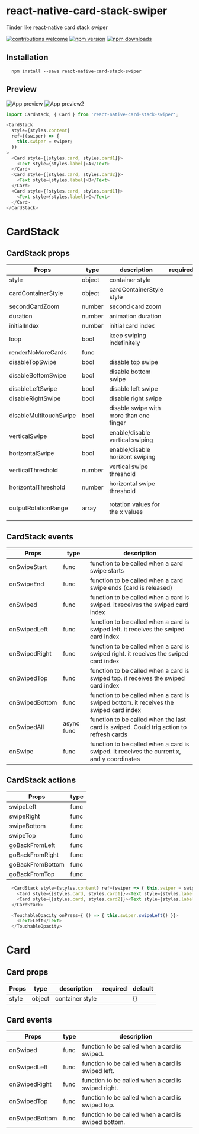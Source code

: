 # react-native-card-stack-swiper

Tinder like react-native card stack swiper

[![contributions welcome](https://img.shields.io/badge/contributions-welcome-brightgreen.svg?style=flat)](https://github.com/lhandel/react-native-card-stack-swiper/issues)
[![npm version](https://badge.fury.io/js/react-native-card-stack-swiper.svg)](https://badge.fury.io/js/react-native-card-stack-swiper)
[![npm downloads](https://img.shields.io/npm/dt/react-native-card-stack-swiper.svg)](https://badge.fury.io/js/react-native-card-stack-swiper)

## Installation

```
  npm install --save react-native-card-stack-swiper
```

## Preview

![App preview](/animation.gif)
![App preview2](/animation2.gif)

```javascript
import CardStack, { Card } from 'react-native-card-stack-swiper';
```

```javascript
<CardStack
  style={styles.content}
  ref={(swiper) => {
    this.swiper = swiper;
  }}
>
  <Card style={[styles.card, styles.card1]}>
    <Text style={styles.label}>A</Text>
  </Card>
  <Card style={[styles.card, styles.card2]}>
    <Text style={styles.label}>B</Text>
  </Card>
  <Card style={[styles.card, styles.card1]}>
    <Text style={styles.label}>C</Text>
  </Card>
</CardStack>
```

# CardStack

## CardStack props

| Props                  | type   | description                             | required | default                     |
| ---------------------- | ------ | --------------------------------------- | -------- | --------------------------- |
| style                  | object | container style                         |          | {}                          |
| cardContainerStyle     | object | cardContainerStyle style                |          | {}                          |
| secondCardZoom         | number | second card zoom                        |          | 0.95                        |
| duration               | number | animation duration                      |          | 300                         |
| initialIndex           | number | initial card index                      |          | 0                           |
| loop                   | bool   | keep swiping indefinitely               |          | false                       |
| renderNoMoreCards      | func   |                                         |          | false                       |
| disableTopSwipe        | bool   | disable top swipe                       |          | false                       |
| disableBottomSwipe     | bool   | disable bottom swipe                    |          | false                       |
| disableLeftSwipe       | bool   | disable left swipe                      |          | false                       |
| disableRightSwipe      | bool   | disable right swipe                     |          | false                       |
| disableMultitouchSwipe | bool   | disable swipe with more than one finger |          | false                       |
| verticalSwipe          | bool   | enable/disable vertical swiping         |          | true                        |
| horizontalSwipe        | bool   | enable/disable horizont swiping         |          | true                        |
| verticalThreshold      | number | vertical swipe threshold                |          | height/4                    |
| horizontalThreshold    | number | horizontal swipe threshold              |          | width/2                     |
| outputRotationRange    | array  | rotation values for the x values        |          | ['-15deg', '0deg', '15deg'] |

## CardStack events

| Props          | type       | description                                                                               |
| -------------- | ---------- | ----------------------------------------------------------------------------------------- |
| onSwipeStart   | func       | function to be called when a card swipe starts                                            |
| onSwipeEnd     | func       | function to be called when a card swipe ends (card is released)                           |
| onSwiped       | func       | function to be called when a card is swiped. it receives the swiped card index            |
| onSwipedLeft   | func       | function to be called when a card is swiped left. it receives the swiped card index       |
| onSwipedRight  | func       | function to be called when a card is swiped right. it receives the swiped card index      |
| onSwipedTop    | func       | function to be called when a card is swiped top. it receives the swiped card index        |
| onSwipedBottom | func       | function to be called when a card is swiped bottom. it receives the swiped card index     |
| onSwipedAll    | async func | function to be called when the last card is swiped. Could trig action to refresh cards    |
| onSwipe        | func       | function to be called when a card is swiped. It receives the current x, and y coordinates |

## CardStack actions

| Props            | type |
| ---------------- | ---- |
| swipeLeft        | func |
| swipeRight       | func |
| swipeBottom      | func |
| swipeTop         | func |
| goBackFromLeft   | func |
| goBackFromRight  | func |
| goBackFromBottom | func |
| goBackFromTop    | func |

```javascript
  <CardStack style={styles.content} ref={swiper => { this.swiper = swiper }}>
    <Card style={[styles.card, styles.card1]}><Text style={styles.label}>A</Text></Card>
    <Card style={[styles.card, styles.card2]}><Text style={styles.label}>B</Text></Card>
  </CardStack>

  <TouchableOpacity onPress={ () => { this.swiper.swipeLeft() }}>
    <Text>Left</Text>
  </TouchableOpacity>
```

# Card

## Card props

| Props | type   | description     | required | default |
| ----- | ------ | --------------- | -------- | ------- |
| style | object | container style |          | {}      |

## Card events

| Props          | type | description                                         |
| -------------- | ---- | --------------------------------------------------- |
| onSwiped       | func | function to be called when a card is swiped.        |
| onSwipedLeft   | func | function to be called when a card is swiped left.   |
| onSwipedRight  | func | function to be called when a card is swiped right.  |
| onSwipedTop    | func | function to be called when a card is swiped top.    |
| onSwipedBottom | func | function to be called when a card is swiped bottom. |

